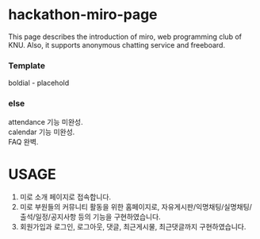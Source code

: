 # hackathon-miro-page

This page describes the introduction of miro, web programming club of KNU. Also, it supports anonymous chatting service and freeboard.

### Template

boldial - placehold

### else

attendance 기능 미완성. </br>
calendar 기능 미완성. </br>
FAQ 완벽. </br>

USAGE
======================

1. 미로 소개 페이지로 접속합니다.
2. 미로 부원들의 커뮤니티 활동을 위한 홈페이지로, 자유게시판/익명채팅/실명채팅/출석/일정/공지사항 등의 기능을 구현하였습니다.
3. 회원가입과 로그인, 로그아웃, 댓글, 최근게시물, 최근댓글까지 구현하였습니다.

